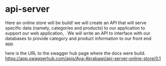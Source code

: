 # api-server

Here an online store will be build! we will create an API that will serve specific data (namely, categories and products) to our application to support our web application, . We will write an API to interface with our databases to provide category and product information to our front end app.

here is the URL to the swagger hub page where the docs were build.
https://app.swaggerhub.com/apis/Aya-Akrabawi/api-server-online-store/0.1


